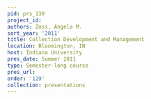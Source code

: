 ```yaml
---
pid: prs_130
project_id: 
authors: Zoss, Angela M.
sort_year: '2011'
title: Collection Development and Management
location: Bloomington, IN
host: Indiana University
pres_date: Summer 2011
type: Semester-long course
pres_url: 
order: '129'
collection: presentations
---
```

